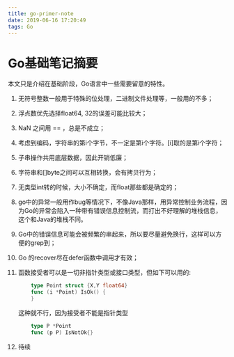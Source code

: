 ```yaml
---
title: go-primer-note
date: 2019-06-16 17:20:49
tags: Go
---
```


# Go基础笔记摘要

本文只是介绍在基础阶段，Go语言中一些需要留意的特性。

1. 无符号整数一般用于特殊的位处理，二进制文件处理等，一般用的不多；

2. 浮点数优先选择float64, 32的误差可能比较大；

3. NaN 之间用 == ，总是不成立；
  <!--more-->

4. 考虑到编码，字符串的第i个字节，不一定是第i个字符。[i]取的是第i个字符；

5. 子串操作共用底层数据，因此开销低廉；

6. 字符串和[]byte之间可以互相转换，会有拷贝行为；

7. 无类型int转的时候，大小不确定，而float那些都是确定的；

8. go中的异常一般用作bug等情况下，不像Java那样，用异常控制业务流程，因为Go的异常会陷入一种带有错误信息控制流，而打出不好理解的堆栈信息，这个和Java的堆栈不同。	

9. Go中的错误信息可能会被频繁的串起来，所以要尽量避免换行，这样可以方便的grep到；

10. Go 的recover尽在defer函数中调用才有效；

11. 函数接受者可以是一切非指针类型或接口类型，但如下可以用的:

    ```go
		type Point struct {X,Y float64}
		func (i *Point) IsOk() {
		}
    ```
	这种就不行，因为接受者不能是指针类型
	```go
		type P *Point
		func (p P) IsNotOk{}
	```
    
12. 待续
